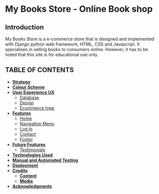 <h1>My Books Store - Online Book shop</h1>

## Introduction

My Books Store is a e-commerce store that is  designed and implemented
   with Django python web framework, HTML, CSS and Javascript. 
   It specialises in selling books to consumers online. 
   However, it has to be noted that this site is for educational use only.

## TABLE OF CONTENTS

-   [**Strategy**](#strategy)
-   [**Colour Scheme**](#colour-scheme)
-   [**User Experience UX**](#user-experience-ux)
    -   [Database](#database)
    -   [Design](#design)
    -   [Ecommerce type](#Ecommerce)
-   [**Features**](#features)
    -   [Home](#home)
    -   [Navigation Menu](#navigation-menu)
    -   [Log In](#log-in)
    -   [Contact](#contact)
    -   [Footer](#footer)
-   [**Future Features**](#future-features)
    -   [Testimonials](#testimonials)
-   [**Technologies Used**](#technologies-used)
-   [**Manual and Automated Testing**](<#manaual and automated testing>)
-   [**Deployment**](#deployment)
-   [**Credits**](#credits)
    -   [**Content**](#content)
    -   [**Media**](#media)
-   [**Acknowledgments**](#acknowledgements)


